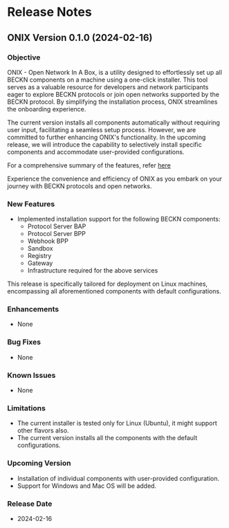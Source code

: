 # Release Notes

## ONIX Version 0.1.0 (2024-02-16)

### Objective
ONIX - Open Network In A Box, is a utility designed to effortlessly set up all BECKN components on a machine using a one-click installer. This tool serves as a valuable resource for developers and network participants eager to explore BECKN protocols or join open networks supported by the BECKN protocol. By simplifying the installation process, ONIX streamlines the onboarding experience.

The current version installs all components automatically without requiring user input, facilitating a seamless setup process. However, we are committed to further enhancing ONIX's functionality. In the upcoming release, we will introduce the capability to selectively install specific components and accommodate user-provided configurations.

For a comprehensive summary of the features, refer [here](https://github.com/beckn/beckn-utilities/milestone/2?closed=1)

Experience the convenience and efficiency of ONIX as you embark on your journey with BECKN protocols and open networks.

### New Features
- Implemented installation support for the following BECKN components:
  - Protocol Server BAP
  - Protocol Server BPP
  - Webhook BPP
  - Sandbox
  - Registry
  - Gateway
  - Infrastructure required for the above services
 
This release is specifically tailored for deployment on Linux machines, encompassing all aforementioned components with default configurations.

### Enhancements
- None

### Bug Fixes
- None

### Known Issues
- None

### Limitations
- The current installer is tested only for Linux (Ubuntu), it might support other flavors also.
- The current version installs all the components with the default configurations.


### Upcoming Version
- Installation of individual components with user-provided configuration.
- Support for Windows and Mac OS will be added.

### Release Date
- 2024-02-16

